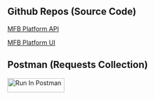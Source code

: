 ## Github Repos (Source Code)

[MFB Platform API](https://github.com/teleporterx/mfb_webapp_backend)

[MFB Platform UI](https://github.com/teleporterx/mfb_webapp_frontend)

## Postman (Requests Collection)
[<img src="https://run.pstmn.io/button.svg" alt="Run In Postman" style="width: 128px; height: 32px;">](https://app.getpostman.com/run-collection/39460539-79a2656a-29c0-4337-8f8f-181addb498aa?action=collection%2Ffork&source=rip_markdown&collection-url=entityId%3D39460539-79a2656a-29c0-4337-8f8f-181addb498aa%26entityType%3Dcollection%26workspaceId%3D2f4d3799-c929-4382-8b8a-3c1404a2b7fa)